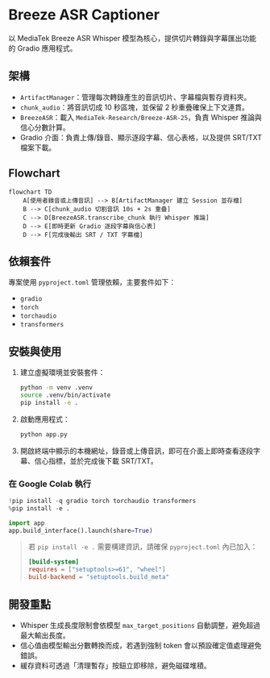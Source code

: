 # Breeze ASR Captioner

以 MediaTek Breeze ASR Whisper 模型為核心，提供切片轉錄與字幕匯出功能的 Gradio 應用程式。

## 架構
- `ArtifactManager`：管理每次轉錄產生的音訊切片、字幕檔與暫存資料夾。
- `chunk_audio`：將音訊切成 10 秒區塊，並保留 2 秒重疊確保上下文連貫。
- `BreezeASR`：載入 `MediaTek-Research/Breeze-ASR-25`，負責 Whisper 推論與信心分數計算。
- Gradio 介面：負責上傳/錄音、顯示逐段字幕、信心表格，以及提供 SRT/TXT 檔案下載。

## Flowchart
```mermaid
flowchart TD
    A[使用者錄音或上傳音訊] --> B[ArtifactManager 建立 Session 並存檔]
    B --> C[chunk_audio 切割音訊 10s + 2s 重疊]
    C --> D[BreezeASR.transcribe_chunk 執行 Whisper 推論]
    D --> E[即時更新 Gradio 逐段字幕與信心表]
    D --> F[完成後輸出 SRT / TXT 字幕檔]
```

## 依賴套件
專案使用 `pyproject.toml` 管理依賴，主要套件如下：

- `gradio`
- `torch`
- `torchaudio`
- `transformers`

## 安裝與使用
1. 建立虛擬環境並安裝套件：
   ```bash
   python -m venv .venv
   source .venv/bin/activate
   pip install -e .
   ```
2. 啟動應用程式：
   ```bash
   python app.py
   ```
3. 開啟終端中顯示的本機網址，錄音或上傳音訊，即可在介面上即時查看逐段字幕、信心指標，並於完成後下載 SRT/TXT。

### 在 Google Colab 執行
```python
!pip install -q gradio torch torchaudio transformers
%pip install -e .

import app
app.build_interface().launch(share=True)
```
> 若 `pip install -e .` 需要構建資訊，請確保 `pyproject.toml` 內已加入：
> ```toml
> [build-system]
> requires = ["setuptools>=61", "wheel"]
> build-backend = "setuptools.build_meta"
> ```

## 開發重點
- Whisper 生成長度限制會依模型 `max_target_positions` 自動調整，避免超過最大輸出長度。
- 信心值由模型輸出分數轉換而成，若遇到強制 token 會以預設確定值處理避免錯誤。
- 緩存資料可透過「清理暫存」按鈕立即移除，避免磁碟堆積。
